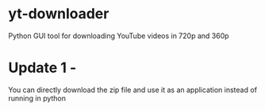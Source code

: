 # yt-downloader

Python GUI tool for downloading YouTube videos in 720p and 360p

# Update 1 -
You can directly download the zip file and use it as an application instead of running in python
